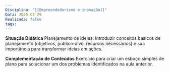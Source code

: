 ```yaml
---
Disciplina: "[[Empreendedorismo e inovação]]"
Data: 2025-01-29
Realizada: false
tags:
---
```

**Situação Didática**
Planejamento de Ideias: Introduzir conceitos básicos de planejamento (objetivos, público-alvo, recursos necessários) e sua importância para transformar ideias em ações.

**Complementação de Conteúdos**
Exercício para criar um esboço simples de plano para solucionar um dos problemas identificados na aula anterior.